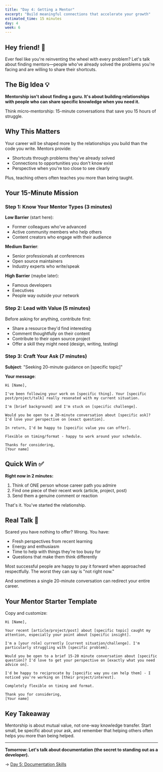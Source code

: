 ```yaml
---
title: "Day 4: Getting a Mentor"
excerpt: "Build meaningful connections that accelerate your growth"
estimated_time: 15 minutes
day: 4
week: 6
---
```


## Hey friend! 👋

Ever feel like you're reinventing the wheel with every problem? Let's talk about finding mentors—people who've already solved the problems you're facing and are willing to share their shortcuts.

## The Big Idea 💡

**Mentorship isn't about finding a guru. It's about building relationships with people who can share specific knowledge when you need it.**

Think micro-mentorship: 15-minute conversations that save you 15 hours of struggle.

## Why This Matters

Your career will be shaped more by the relationships you build than the code you write. Mentors provide:

- Shortcuts through problems they've already solved
- Connections to opportunities you don't know exist
- Perspective when you're too close to see clearly

Plus, teaching others often teaches you more than being taught.

## Your 15-Minute Mission

### Step 1: Know Your Mentor Types (3 minutes)

**Low Barrier** (start here):

- Former colleagues who've advanced
- Active community members who help others
- Content creators who engage with their audience

**Medium Barrier**:

- Senior professionals at conferences
- Open source maintainers
- Industry experts who write/speak

**High Barrier** (maybe later):

- Famous developers
- Executives
- People way outside your network

### Step 2: Lead with Value (5 minutes)

Before asking for anything, contribute first:

- Share a resource they'd find interesting
- Comment thoughtfully on their content
- Contribute to their open source project
- Offer a skill they might need (design, writing, testing)

### Step 3: Craft Your Ask (7 minutes)

**Subject**: "Seeking 20-minute guidance on [specific topic]"

**Your message**:

```
Hi [Name],

I've been following your work on [specific thing]. Your [specific post/project/talk] really resonated with my current situation.

I'm [brief background] and I'm stuck on [specific challenge]. 

Would you be open to a 20-minute conversation about [specific ask]? I'd love your perspective on [exact question].

In return, I'd be happy to [specific value you can offer].

Flexible on timing/format - happy to work around your schedule.

Thanks for considering,
[Your name]
```

## Quick Win ✅

**Right now in 2 minutes:**

1. Think of ONE person whose career path you admire
2. Find one piece of their recent work (article, project, post)
3. Send them a genuine comment or reaction

That's it. You've started the relationship.

## Real Talk 💬

Scared you have nothing to offer? Wrong. You have:

- Fresh perspectives from recent learning
- Energy and enthusiasm
- Time to help with things they're too busy for
- Questions that make them think differently

Most successful people are happy to pay it forward when approached respectfully. The worst they can say is "not right now."

And sometimes a single 20-minute conversation can redirect your entire career.

## Your Mentor Starter Template

Copy and customize:

```
Hi [Name],

Your recent [article/project/post] about [specific topic] caught my attention, especially your point about [specific insight].

I'm a [your role] currently [current situation/challenge]. I'm particularly struggling with [specific problem].

Would you be open to a brief 15-20 minute conversation about [specific question]? I'd love to get your perspective on [exactly what you need advice on].

I'd be happy to reciprocate by [specific way you can help them] - I noticed you're working on [their project/interest].

Completely flexible on timing and format.

Thank you for considering,
[Your name]
```

## Key Takeaway

Mentorship is about mutual value, not one-way knowledge transfer. Start small, be specific about your ask, and remember that helping others often helps you more than being helped.

---

**Tomorrow: Let's talk about documentation (the secret to standing out as a developer).**

→ [Day 5: Documentation Skills](./05-documentation-skills)
